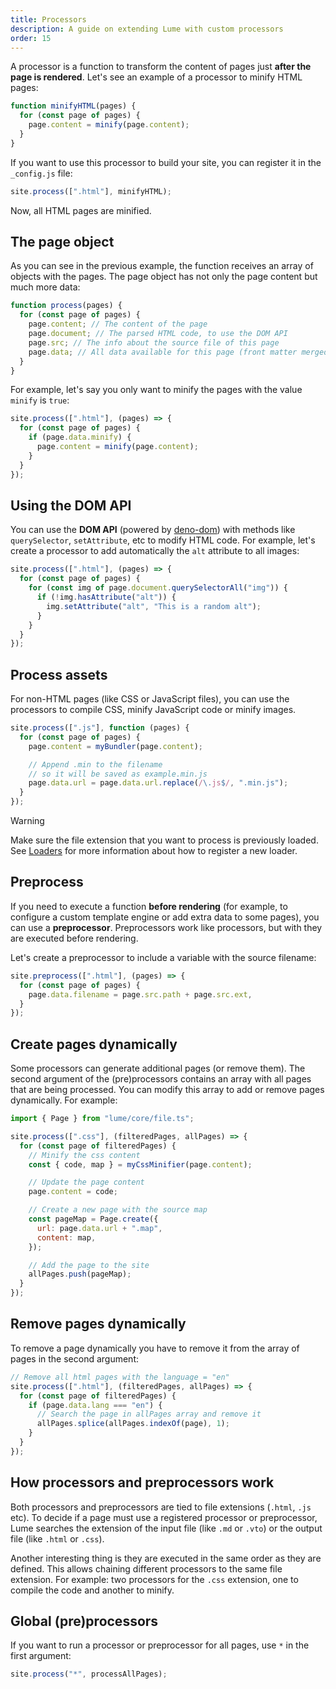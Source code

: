 ```yaml
---
title: Processors
description: A guide on extending Lume with custom processors
order: 15
---
```


A processor is a function to transform the content of pages just **after the
page is rendered**. Let's see an example of a processor to minify HTML pages:

```js
function minifyHTML(pages) {
  for (const page of pages) {
    page.content = minify(page.content);
  }
}
```

If you want to use this processor to build your site, you can register it in the
`_config.js` file:

```js
site.process([".html"], minifyHTML);
```

Now, all HTML pages are minified.

## The page object

As you can see in the previous example, the function receives an array of
objects with the pages. The page object has not only the page content but much
more data:

```js
function process(pages) {
  for (const page of pages) {
    page.content; // The content of the page
    page.document; // The parsed HTML code, to use the DOM API
    page.src; // The info about the source file of this page
    page.data; // All data available for this page (front matter merged with _data)
  }
}
```

For example, let's say you only want to minify the pages with the value `minify`
is `true`:

```js
site.process([".html"], (pages) => {
  for (const page of pages) {
    if (page.data.minify) {
      page.content = minify(page.content);
    }
  }
});
```

## Using the DOM API

You can use the **DOM API** (powered by
[deno-dom](https://github.com/b-fuze/deno-dom)) with methods like
`querySelector`, `setAttribute`, etc to modify HTML code. For example, let's
create a processor to add automatically the `alt` attribute to all images:

```js
site.process([".html"], (pages) => {
  for (const page of pages) {
    for (const img of page.document.querySelectorAll("img")) {
      if (!img.hasAttribute("alt")) {
        img.setAttribute("alt", "This is a random alt");
      }
    }
  }
});
```

## Process assets

For non-HTML pages (like CSS or JavaScript files), you can use the processors to
compile CSS, minify JavaScript code or minify images.

```js
site.process([".js"], function (pages) {
  for (const page of pages) {
    page.content = myBundler(page.content);

    // Append .min to the filename
    // so it will be saved as example.min.js
    page.data.url = page.data.url.replace(/\.js$/, ".min.js");
  }
});
```

> [!warning]
>
> Make sure the file extension that you want to process is previously loaded.
> See [Loaders](loaders.md) for more information about how to register a new
> loader.

## Preprocess

If you need to execute a function **before rendering** (for example, to
configure a custom template engine or add extra data to some pages), you can use
a **preprocessor**. Preprocessors work like processors, but with they are
executed before rendering.

Let's create a preprocessor to include a variable with the source filename:

```js
site.preprocess([".html"], (pages) => {
  for (const page of pages) {
    page.data.filename = page.src.path + page.src.ext,
  }
});
```

## Create pages dynamically

Some processors can generate additional pages (or remove them). The second
argument of the (pre)processors contains an array with all pages that are being
processed. You can modify this array to add or remove pages dynamically. For
example:

```js
import { Page } from "lume/core/file.ts";

site.process([".css"], (filteredPages, allPages) => {
  for (const page of filteredPages) {
    // Minify the css content
    const { code, map } = myCssMinifier(page.content);

    // Update the page content
    page.content = code;

    // Create a new page with the source map
    const pageMap = Page.create({
      url: page.data.url + ".map",
      content: map,
    });

    // Add the page to the site
    allPages.push(pageMap);
  }
});
```

## Remove pages dynamically

To remove a page dynamically you have to remove it from the array of pages in
the second argument:

```ts
// Remove all html pages with the language = "en"
site.process([".html"], (filteredPages, allPages) => {
  for (const page of filteredPages) {
    if (page.data.lang === "en") {
      // Search the page in allPages array and remove it
      allPages.splice(allPages.indexOf(page), 1);
    }
  }
});
```

## How processors and preprocessors work

Both processors and preprocessors are tied to file extensions (`.html`, `.js`
etc). To decide if a page must use a registered processor or preprocessor, Lume
searches the extension of the input file (like `.md` or `.vto`) or the output
file (like `.html` or `.css`).

Another interesting thing is they are executed in the same order as they are
defined. This allows chaining different processors to the same file extension.
For example: two processors for the `.css` extension, one to compile the code
and another to minify.

## Global (pre)processors

If you want to run a processor or preprocessor for all pages, use `*` in the
first argument:

```js
site.process("*", processAllPages);
```
